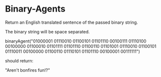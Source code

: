 # Binary-Agents

Return an English translated sentence of the passed binary string.

The binary string will be space separated.

binaryAgent("01000001 01110010 01100101 01101110 00100111 01110100 00100000 01100010 01101111 01101110 01100110 01101001 01110010 01100101 01110011 00100000 01100110 01110101 01101110 00100001 00111111") 

should return:

 "Aren't bonfires fun!?"